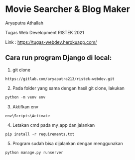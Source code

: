 # Movie Searcher & Blog Maker

Aryaputra Athallah

Tugas Web Development RISTEK 2021

Link : https://tugas-webdev.herokuapp.com/

## Cara run program Django di local:

1. git clone 
```
https://gitlab.com/aryaputra213/ristek-webdev.git
```
2. Pada folder yang sama dengan hasil git clone, lakukan 
```python
python -m venv env
```
3. Aktifkan env
```
env\Scripts\Activate
```
4. Letakan cmd pada my_app dan jalankan
```
pip install -r requirements.txt
```
5. Program sudah bisa dijalankan dengan menggunakan
```
python manage.py runserver
```
